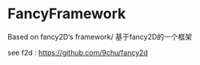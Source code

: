 FancyFramework
==============

Based on fancy2D‘s framework/ 基于fancy2D的一个框架

see f2d : https://github.com/9chu/fancy2d

